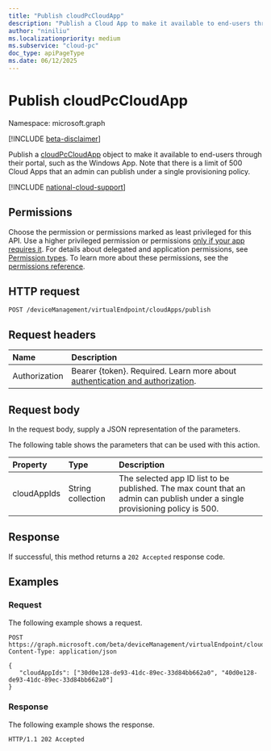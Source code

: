 ```yaml
---
title: "Publish cloudPcCloudApp"
description: "Publish a Cloud App to make it available to end-users through their portal, such as the Windows App. Note that there is a limit of 500 Cloud Apps that an admin can publish under a single provisioning policy."
author: "niniliu"
ms.localizationpriority: medium
ms.subservice: "cloud-pc"
doc_type: apiPageType
ms.date: 06/12/2025
---
```


# Publish cloudPcCloudApp

Namespace: microsoft.graph

[!INCLUDE [beta-disclaimer](../../includes/beta-disclaimer.md)]

Publish a [cloudPcCloudApp](../resources/cloudpccloudapp.md) object to make it available to end-users through their portal, such as the Windows App. Note that there is a limit of 500 Cloud Apps that an admin can publish under a single provisioning policy.

[!INCLUDE [national-cloud-support](../../includes/global-us.md)]

## Permissions

Choose the permission or permissions marked as least privileged for this API. Use a higher privileged permission or permissions [only if your app requires it](/graph/permissions-overview#best-practices-for-using-microsoft-graph-permissions). For details about delegated and application permissions, see [Permission types](/graph/permissions-overview#permission-types). To learn more about these permissions, see the [permissions reference](/graph/permissions-reference).

<!-- { "blockType": "permissions", "name": "cloudpccloudapp_publish" } -->

## HTTP request

<!-- {
  "blockType": "ignored"
}
-->

``` http
POST /deviceManagement/virtualEndpoint/cloudApps/publish
```

## Request headers

| Name          | Description               |
| :------------ | :------------------------ |
|Authorization|Bearer {token}. Required. Learn more about [authentication and authorization](/graph/auth/auth-concepts).|

## Request body

In the request body, supply a JSON representation of the parameters.

The following table shows the parameters that can be used with this action.

|Property|Type|Description|
|:---|:---|:---|
|cloudAppIds|String collection|The selected app ID list to be published. The max count that an admin can publish under a single provisioning policy is 500.|

## Response

If successful, this method returns a `202 Accepted` response code.

## Examples

### Request

The following example shows a request.

<!-- {
  "blockType": "request",
  "name": "publish_cloudpccloudapp"
}
-->
``` http
POST https://graph.microsoft.com/beta/deviceManagement/virtualEndpoint/cloudApps/publish
Content-Type: application/json

{
   "cloudAppIds": ["30d0e128-de93-41dc-89ec-33d84bb662a0", "40d0e128-de93-41dc-89ec-33d84bb662a0"]
}
```

### Response

The following example shows the response.

<!-- {
  "blockType": "response",
  "truncated": true
}
-->
``` http
HTTP/1.1 202 Accepted
```
